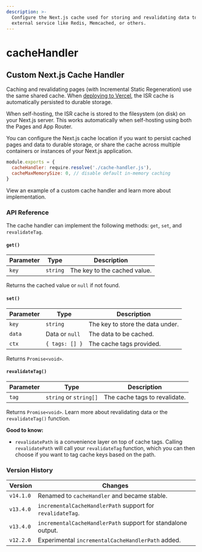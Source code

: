 ```yaml
---
description: >-
  Configure the Next.js cache used for storing and revalidating data to use any
  external service like Redis, Memcached, or others.
---
```


# cacheHandler

## Custom Next.js Cache Handler

Caching and revalidating pages (with Incremental Static Regeneration) use the same shared cache. When [deploying to Vercel](https://vercel.com/docs/incremental-static-regeneration?utm_source=next-site\&utm_medium=docs\&utm_campaign=next-website), the ISR cache is automatically persisted to durable storage.

When self-hosting, the ISR cache is stored to the filesystem (on disk) on your Next.js server. This works automatically when self-hosting using both the Pages and App Router.

You can configure the Next.js cache location if you want to persist cached pages and data to durable storage, or share the cache across multiple containers or instances of your Next.js application.

```js
module.exports = {
  cacheHandler: require.resolve('./cache-handler.js'),
  cacheMaxMemorySize: 0, // disable default in-memory caching
}
```

View an example of a custom cache handler and learn more about implementation.

### API Reference

The cache handler can implement the following methods: `get`, `set`, and `revalidateTag`.

#### `get()`

| Parameter | Type     | Description                  |
| --------- | -------- | ---------------------------- |
| `key`     | `string` | The key to the cached value. |

Returns the cached value or `null` if not found.

#### `set()`

| Parameter | Type           | Description                      |
| --------- | -------------- | -------------------------------- |
| `key`     | `string`       | The key to store the data under. |
| `data`    | Data or `null` | The data to be cached.           |
| `ctx`     | `{ tags: [] }` | The cache tags provided.         |

Returns `Promise<void>`.

#### `revalidateTag()`

| Parameter | Type                   | Description                   |
| --------- | ---------------------- | ----------------------------- |
| `tag`     | `string` or `string[]` | The cache tags to revalidate. |

Returns `Promise<void>`. Learn more about revalidating data or the `revalidateTag()` function.

**Good to know:**

* `revalidatePath` is a convenience layer on top of cache tags. Calling `revalidatePath` will call your `revalidateTag` function, which you can then choose if you want to tag cache keys based on the path.

### Version History

| Version   | Changes                                                      |
| --------- | ------------------------------------------------------------ |
| `v14.1.0` | Renamed to `cacheHandler` and became stable.                 |
| `v13.4.0` | `incrementalCacheHandlerPath` support for `revalidateTag`.   |
| `v13.4.0` | `incrementalCacheHandlerPath` support for standalone output. |
| `v12.2.0` | Experimental `incrementalCacheHandlerPath` added.            |
